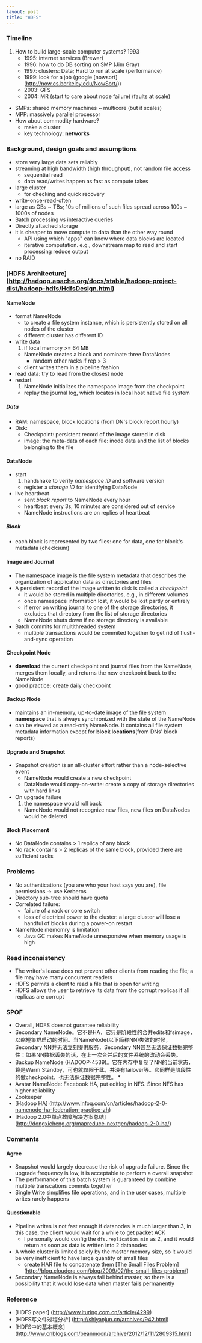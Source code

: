 ```yaml
---
layout: post
title: "HDFS"
---
```


### Timeline
1. How to build large-scale computer systems? 1993
    * 1995: internet services (Brewer)
    * 1996: how to do DB sorting on SMP (Jim Gray)
    * 1997: clusters: Data; Hard to run at scale (performance)
    * 1999: look for a job (google [nowsort] (http://now.cs.berkeley.edu/NowSort/))
    * 2003: GFS
    * 2004: MR (start to care about node failure) (faults at scale)
- SMPs: shared memory machines ~ multicore (but it scales)
- MPP: massively parallel processor
- How about commodity hardware?
    - make a cluster
    - key technology: **networks**


### Background, design goals and assumptions
* store very large data sets reliably
* streaming at high bandwidth (high throughput), not random file access
    * sequential read
    * data read/writes happen as fast as compute takes
* large cluster
    * for checking and quick recovery
* write-once-read-often
* large as GBs ~ TBs; 10s of millions of such files spread across 100s ~ 1000s of nodes
* Batch processing vs interactive queries
* Directly attached storage
* it is cheaper to move compute to data than the other way round
    * API using which "apps" can know where data blocks are located
    * iterative computation. e.g., downstream map to read and start processing reduce output
* no RAID

### [HDFS Architecture] (http://hadoop.apache.org/docs/stable/hadoop-project-dist/hadoop-hdfs/HdfsDesign.html)

#### NameNode
* format NameNode
    * to create a file system instance, which is persistently stored on all nodes of the cluster
    * different cluster has different ID
* write data
    1. if local memory >= 64 MB
    * NameNode creates a block and nominate three DataNodes
        * random other racks if rep > 3
    * client writes them in a pipeline fashion
* read data: try to read from the closest node
* restart
    1. NameNode initializes the namespace image from the checkpoint
    - replay the journal log, which locates in local host native file system

##### Data
* RAM: namespace, block locations (from DN's block report hourly)
* Disk:
    * Checkpoint: persistent record of the image stored in disk
    * image: the meta-data of each file: inode data and the list of blocks belonging to the file

#### DataNode
* start
    1. handshake to verify *namespace ID* and software version
    - register a *storage ID* for identifying DataNode
* live heartbeat
    * sent *block report* to NameNode every hour
    * heartbeat every 3s, 10 minutes are considered out of service
    * NameNode instructions are on replies of heartbeat

##### Block
* each block is represented by two files: one for data, one for block's metadata (checksum)

#### Image and Journal
* The namespace image is the file system metadata that describes the organization of application data as directories and files
* A persistent record of the image written to disk is called a *checkpoint*
    * it would be stored in multiple directories, e.g., in different volumes
    * once namespace information lost, it would be lost partly or entirely
    * if error on writing journal to one of the storage directories, it excludes that directory from the list of storage directories
    * NameNode shuts down if no storage directory is available
* Batch commits for multithreaded system
    * multiple transactions would be commited together to get rid of flush-and-sync operation

#### Checkpoint Node
* **download** the current checkpoint and journal files from the NameNode, merges them locally, and returns the new checkpoint back to the NameNode
* good practice: create daily checkpoint

#### Backup Node
* maintains an in-memory, up-to-date image of the file system **namespace** that is always synchronized with the state of the NameNode
* can be viewed as a read-only NameNode. It contains all file system metadata information except for **block locations**(from DNs' block reports)

#### Upgrade and Snapshot
* Snapshot creation is an all-cluster effort rather than a node-selective event
    * NameNode would create a new checkpoint
    * DataNode would copy-on-write: create a copy of storage directories with hard links
* On upgrade failure
    1. the namespace would roll back
    - NameNode would not recognize new files, new files on DataNodes would be deleted

#### Block Placement
* No DataNode contains > 1 replica of any block
* No rack contains > 2 replicas of the same block, provided there are sufficient racks


### Problems
* No authentications (you are who your host says you are), file permissions -> use Kerberos
* Directory sub-tree should have quota
* Correlated failure:
    * failure of a rack or core switch
    * loss of electrical power to the cluster: a large cluster will lose a handful of blocks during a power-on restart
* NameNode memomry is limitation
    * Java GC makes NameNode unresponsive when memory usage is high

### Read inconsistency
* The writer's lease does not prevent other clients from reading the file; a file may have many concurrent readers
* HDFS permits a client to read a file that is open for writing
* HDFS allows the user to retrieve its data from the corrupt replicas if all replicas are corrupt

### SPOF
* Overall, HDFS doesnot gurantee reliability
* Secondary NameNode。它不是HA，它只是阶段性的合并edits和fsimage，以缩短集群启动的时间。当NameNode(以下简称NN)失效的时候，Secondary NN并无法立刻提供服务，Secondary NN甚至无法保证数据完整性：如果NN数据丢失的话，在上一次合并后的文件系统的改动会丢失。
* Backup NameNode (HADOOP-4539)。它在内存中复制了NN的当前状态，算是Warm Standby，可也就仅限于此，并没有failover等。它同样是阶段性的做checkpoint，也无法保证数据完整性。
    * 
* Avatar NameNode: Facebook HA, put editlog in NFS. Since NFS has higher reliability
* Zookeeper
* [Hadoop HA] (http://www.infoq.com/cn/articles/hadoop-2-0-namenode-ha-federation-practice-zh)
* [Hadoop 2.0中单点故障解决方案总结] (http://dongxicheng.org/mapreduce-nextgen/hadoop-2-0-ha/)


### Comments
#### Agree
* Snapshot would largely decrease the risk of upgrade failure. Since the upgrade frequency is low, it is acceptable to perform a overall snapshot
* The performance of this batch system is guaranteed by combine multiple transcations commits together
* Single Write simplifies file operations, and in the user cases, multiple writes rarely happens

#### Questionable
* Pipeline writes is not fast enough if datanodes is much larger than 3, in this case, the client would wait for a while to get packet ACK
    * I personally would config the `dfs.replication.min` as 2, and it would return as soon as data is written into 2 datanodes
* A whole cluster is limited solely by the master memory size, so it would be very inefficient to have large quantity of small files
    * create HAR file to concatenate them [The Small Files Problem] (http://blog.cloudera.com/blog/2009/02/the-small-files-problem/)
* Secondary NameNode is always fall behind master, so there is a possibility that it would lose data when master fails permanently

### Reference
* [HDFS paper] (http://www.ituring.com.cn/article/4299)
* [HDFS写文件过程分析] (http://shiyanjun.cn/archives/942.html)
* [HDFS中的基本概念] (http://www.cnblogs.com/beanmoon/archive/2012/12/11/2809315.html)
